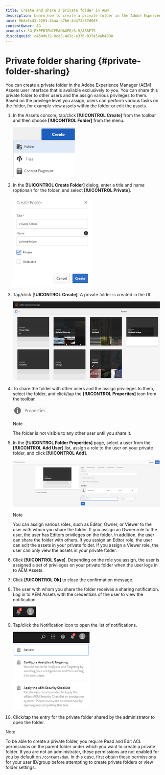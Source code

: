```yaml
---
title: Create and share a private folder in AEM
description: Learn how to create a private folder in the Adobe Experience Manager (AEM) Assets and share it with other users and the assign various privileges to them.
uuid: 9bda6c43-2203-46aa-a7b6-4d472a37d065
contentOwner: AG
products: SG_EXPERIENCEMANAGER/6.5/ASSETS
discoiquuid: c450de32-8ca5-483c-a336-837a54ab4930
---
```


# Private folder sharing {#private-folder-sharing}

You can create a private folder in the Adobe Experience Manager (AEM) Assets user interface that is available exclusively to you. You can share this private folder to other users and the assign various privileges to them. Based on the privilege level you assign, users can perform various tasks on the folder, for example view assets within the folder or edit the assets.

1. In the Assets console, tap/click **[!UICONTROL Create]** from the toolbar and then choose **[!UICONTROL Folder]** from the menu.

   ![Create assets folder](assets/Create-folder.png)

1. In the **[!UICONTROL Create Folder]** dialog, enter a title and name (optional) for the folder, and select **[!UICONTROL Private]**.

   ![Select Private check box to make the folder private](assets/private-folder.png)

1. Tap/click **[!UICONTROL Create]**. A private folder is created in the UI.

   ![chlimage_1-413](assets/chlimage_1-413.png)

1. To share the folder with other users and the assign privileges to them, select the folder, and click/tap the **[!UICONTROL Properties]** icon from the toolbar.

   ![chlimage_1-414](assets/chlimage_1-414.png)

   >[!NOTE]
   >
   >The folder is not visible to any other user until you share it.

1. In the **[!UICONTROL Folder Properties]** page, select a user from the **[!UICONTROL Add User]** list, assign a role to the user on your private folder, and click **[!UICONTROL Add]**.

   ![chlimage_1-415](assets/chlimage_1-415.png)

   >[!NOTE]
   >
   >You can assign various roles, such as Editor, Owner, or Viewer to the user with whom you share the folder. If you assign an Owner role to the user, the user has Editors privileges on the folder. In addition, the user can share the folder with others. If you assign an Editor role, the user can edit the assets in your private folder. If you assign a Viewer role, the user can only view the assets in your private folder.

1. Click **[!UICONTROL Save]**. Depending on the role you assign, the user is assigned a set of privileges on your private folder when the user logs in to AEM Assets.
1. Click **[!UICONTROL Ok]** to close the confirmation message.
1. The user with whom you share the folder receives a sharing notification. Log in to AEM Assets with the credentials of the user to view the notification.

   ![chlimage_1-416](assets/chlimage_1-416.png)

1. Tap/click the Notification icon to open the list of notifications.

   ![List of notifications](assets/Assets-Notification.png)

1. Click/tap the entry for the private folder shared by the administrator to open the folder.

>[!NOTE]
>
>To be able to create a private folder, you require Read and Edit ACL permissions on the parent folder under which you want to create a private folder. If you are not an administrator, these permissions are not enabled for you by default on `/content/dam`. In this case, first obtain these permissions for your user ID/group before attempting to create private folders or view folder settings.
